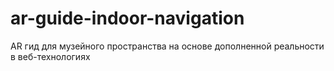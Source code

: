 # ar-guide-indoor-navigation

AR гид для музейного пространства на основе дополненной реальности в веб-технологиях
